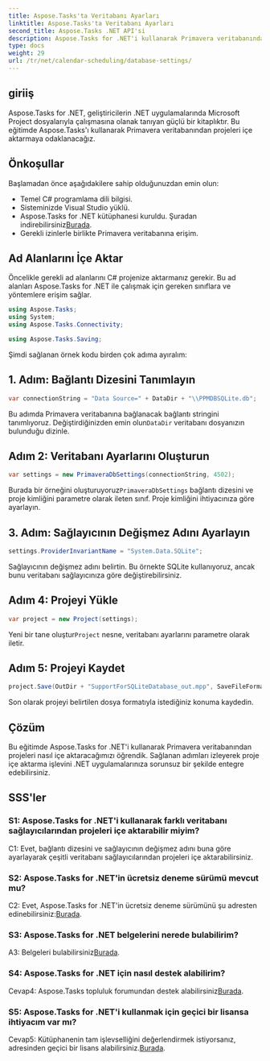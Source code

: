 ```yaml
---
title: Aspose.Tasks'ta Veritabanı Ayarları
linktitle: Aspose.Tasks'ta Veritabanı Ayarları
second_title: Aspose.Tasks .NET API'si
description: Aspose.Tasks for .NET'i kullanarak Primavera veritabanından projeleri nasıl içe aktaracağınızı öğrenin. Bu kapsamlı eğitimde adım adım rehberlik alın.
type: docs
weight: 29
url: /tr/net/calendar-scheduling/database-settings/
---
```

## giriiş

Aspose.Tasks for .NET, geliştiricilerin .NET uygulamalarında Microsoft Project dosyalarıyla çalışmasına olanak tanıyan güçlü bir kitaplıktır. Bu eğitimde Aspose.Tasks'ı kullanarak Primavera veritabanından projeleri içe aktarmaya odaklanacağız.

## Önkoşullar

Başlamadan önce aşağıdakilere sahip olduğunuzdan emin olun:

- Temel C# programlama dili bilgisi.
- Sisteminizde Visual Studio yüklü.
-  Aspose.Tasks for .NET kütüphanesi kuruldu. Şuradan indirebilirsiniz[Burada](https://releases.aspose.com/tasks/net/).
- Gerekli izinlerle birlikte Primavera veritabanına erişim.

## Ad Alanlarını İçe Aktar

Öncelikle gerekli ad alanlarını C# projenize aktarmanız gerekir. Bu ad alanları Aspose.Tasks for .NET ile çalışmak için gereken sınıflara ve yöntemlere erişim sağlar.

```csharp
using Aspose.Tasks;
using System;
using Aspose.Tasks.Connectivity;

using Aspose.Tasks.Saving;

```

Şimdi sağlanan örnek kodu birden çok adıma ayıralım:

## 1. Adım: Bağlantı Dizesini Tanımlayın

```csharp
var connectionString = "Data Source=" + DataDir + "\\PPMDBSQLite.db";
```

 Bu adımda Primavera veritabanına bağlanacak bağlantı stringini tanımlıyoruz. Değiştirdiğinizden emin olun`DataDir` veritabanı dosyanızın bulunduğu dizinle.

## Adım 2: Veritabanı Ayarlarını Oluşturun

```csharp
var settings = new PrimaveraDbSettings(connectionString, 4502);
```

 Burada bir örneğini oluşturuyoruz`PrimaveraDbSettings` bağlantı dizesini ve proje kimliğini parametre olarak ileten sınıf. Proje kimliğini ihtiyacınıza göre ayarlayın.

## 3. Adım: Sağlayıcının Değişmez Adını Ayarlayın

```csharp
settings.ProviderInvariantName = "System.Data.SQLite";
```

Sağlayıcının değişmez adını belirtin. Bu örnekte SQLite kullanıyoruz, ancak bunu veritabanı sağlayıcınıza göre değiştirebilirsiniz.

## Adım 4: Projeyi Yükle

```csharp
var project = new Project(settings);
```

 Yeni bir tane oluştur`Project` nesne, veritabanı ayarlarını parametre olarak iletir.

## Adım 5: Projeyi Kaydet

```csharp
project.Save(OutDir + "SupportForSQLiteDatabase_out.mpp", SaveFileFormat.Mpp);
```

Son olarak projeyi belirtilen dosya formatıyla istediğiniz konuma kaydedin.

## Çözüm

Bu eğitimde Aspose.Tasks for .NET'i kullanarak Primavera veritabanından projeleri nasıl içe aktaracağımızı öğrendik. Sağlanan adımları izleyerek proje içe aktarma işlevini .NET uygulamalarınıza sorunsuz bir şekilde entegre edebilirsiniz.

## SSS'ler

### S1: Aspose.Tasks for .NET'i kullanarak farklı veritabanı sağlayıcılarından projeleri içe aktarabilir miyim?

C1: Evet, bağlantı dizesini ve sağlayıcının değişmez adını buna göre ayarlayarak çeşitli veritabanı sağlayıcılarından projeleri içe aktarabilirsiniz.

### S2: Aspose.Tasks for .NET'in ücretsiz deneme sürümü mevcut mu?

 C2: Evet, Aspose.Tasks for .NET'in ücretsiz deneme sürümünü şu adresten edinebilirsiniz:[Burada](https://releases.aspose.com/).

### S3: Aspose.Tasks for .NET belgelerini nerede bulabilirim?

 A3: Belgeleri bulabilirsiniz[Burada](https://reference.aspose.com/tasks/net/).

### S4: Aspose.Tasks for .NET için nasıl destek alabilirim?

 Cevap4: Aspose.Tasks topluluk forumundan destek alabilirsiniz[Burada](https://forum.aspose.com/c/tasks/15).

### S5: Aspose.Tasks for .NET'i kullanmak için geçici bir lisansa ihtiyacım var mı?

 Cevap5: Kütüphanenin tam işlevselliğini değerlendirmek istiyorsanız, adresinden geçici bir lisans alabilirsiniz.[Burada](https://purchase.aspose.com/temporary-license/).